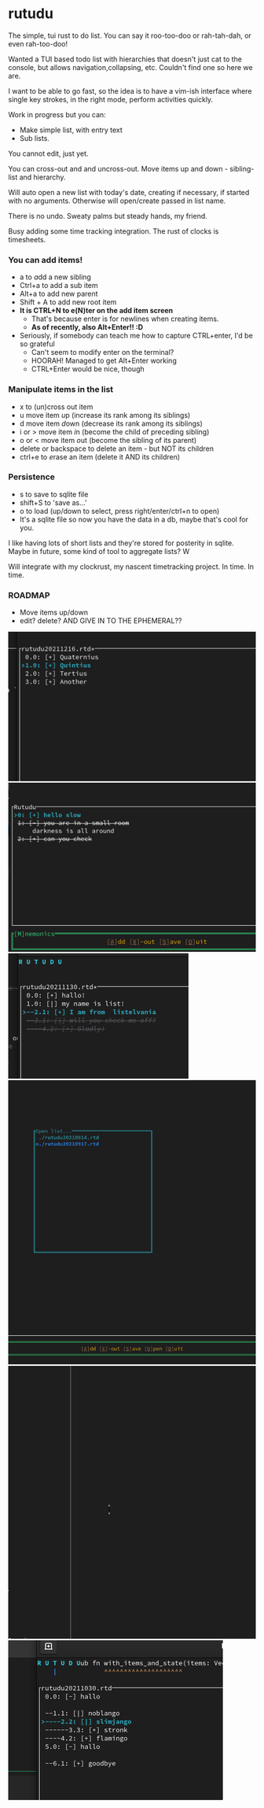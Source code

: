 # rutudu
The simple, tui rust to do list. You can say it roo-too-doo or rah-tah-dah, or even rah-too-doo!

Wanted a TUI based todo list with hierarchies that doesn't just cat to the console,
but allows navigation,collapsing, etc. Couldn't find one so here we are.

I  want to be able to go fast, so the idea is to have a vim-ish interface where single key strokes,
in the right mode, perform activities quickly.

Work in progress but you can:

* Make simple list, with entry text
* Sub lists.


You cannot edit, just yet.

You can cross-out and and uncross-out. Move items up and down - sibling-list and hierarchy.

Will auto open a new list with today's date, creating if necessary, if started with no arguments. Otherwise will
open/create passed in list name.

There is no undo. Sweaty palms but steady hands, my friend.

Busy adding some time tracking integration. The rust of clocks is timesheets.

### You can add items!

* a to *a*dd a new sibling
* Ctrl+a to add a sub item
* Alt+a to add new parent
* Shift + A to add new root item
* __It is CTRL+N  to e(N)ter on the add item screen__
    * That's because enter is for newlines when creating items.
  * __As of recently, also Alt+Enter!! :D__
* Seriously, if somebody can teach me how to capture CTRL+enter, I'd be so grateful
  * Can't seem to modify enter on the terminal?
  * HOORAH! Managed to get Alt+Enter working
  * CTRL+Enter would be nice, though

### Manipulate items in the list
* x to (un)cross out item
* u move item *u*p (increase its rank among its siblings)
* d move item *d*own (decrease its rank among its siblings)
* i or \> move item *i*n (become the child of preceding sibling)
* o or < move item *o*ut (become the sibling of its parent)
* delete or backspace to delete an item - but NOT its children
* ctrl+e to *e*rase an item (delete it AND its children)

### Persistence
* s to save to sqlite file 
* shift+S to 'save as...'
* o to load (up/down to select, press right/enter/ctrl+n to open)
* It's a sqlite file so now you have the data in a db, maybe that's cool for you.


I like having lots of short lists and they're stored for posterity in sqlite. Maybe in future, some kind of tool
to aggregate lists? W

Will integrate with my clockrust, my nascent timetracking project. In time. In time.

### ROADMAP

* Move items up/down
* edit? delete? AND GIVE IN TO THE EPHEMERAL??

<img src="./item_manipulation.gif" title="item manipulation" />
<img src="./example_pic.png" title="Looks like this" >
<img src="./grey_crossed_out.png" title="Now with soothing crossed out items" >
<img src="./open_file.png" title="Opening files" >
<img src="./rutud_1.gif" title="The cursor works...in the forward direction" width="1046" height="555">
<img src="./hierarchies.png" title="sub-lists"/>